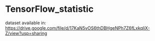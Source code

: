 # TensorFlow_statistic
dataset available in: https://drive.google.com/file/d/17KaN5vOS6thDBHgeNPh7Z6fLxkqliX-Z/view?usp=sharing
